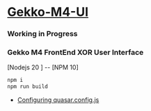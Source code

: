# [Gekko-M4-UI](https://universalbit-dev.github.io/gekko-m4-ui/)

### Working in Progress

### Gekko M4 FrontEnd XOR User Interface

[Nodejs 20 ] -- [NPM 10]

```bash
npm i
npm run build 
```
* [Configuring quasar.config.js](https://v2.quasar.dev/quasar-cli-webpack/quasar-config-js)
